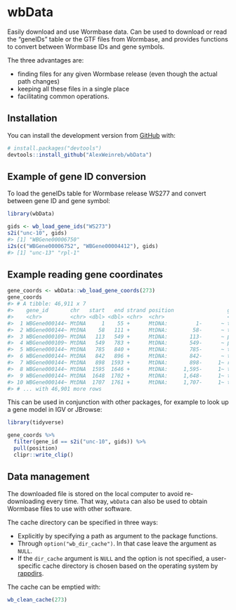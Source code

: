 
# wbData

Easily download and use Wormbase data. Can be used to download or read
the “geneIDs” table or the GTF files from Wormbase, and provides
functions to convert between Wormbase IDs and gene symbols.

The three advantages are:

  - finding files for any given Wormbase release (even though the actual
    path changes)
  - keeping all these files in a single place
  - facilitating common operations.

## Installation

You can install the development version from
[GitHub](https://github.com/) with:

``` r
# install.packages("devtools")
devtools::install_github("AlexWeinreb/wbData")
```

## Example of gene ID conversion

To load the geneIDs table for Wormbase release WS277 and convert between
gene ID and gene symbol:

``` r
library(wbData)

gids <- wb_load_gene_ids("WS273")
s2i("unc-10", gids)
#> [1] "WBGene00006750"
i2s(c("WBGene00006752", "WBGene00004412"), gids)
#> [1] "unc-13" "rpl-1"
```

## Example reading gene coordinates

``` r
gene_coords <- wbData::wb_load_gene_coords(273)
gene_coords
#> # A tibble: 46,911 x 7
#>    gene_id       chr   start   end strand position                 gene_biotype 
#>    <chr>         <chr> <dbl> <dbl> <chr>  <chr>                    <chr>        
#>  1 WBGene000144~ MtDNA     1    55 +      MtDNA:         1-      ~ tRNA         
#>  2 WBGene000144~ MtDNA    58   111 +      MtDNA:        58-      ~ tRNA         
#>  3 WBGene000109~ MtDNA   113   549 +      MtDNA:       113-      ~ protein_codi~
#>  4 WBGene000109~ MtDNA   549   783 +      MtDNA:       549-      ~ protein_codi~
#>  5 WBGene000144~ MtDNA   785   840 +      MtDNA:       785-      ~ tRNA         
#>  6 WBGene000144~ MtDNA   842   896 +      MtDNA:       842-      ~ tRNA         
#>  7 WBGene000144~ MtDNA   898  1593 +      MtDNA:       898-     1~ rRNA         
#>  8 WBGene000144~ MtDNA  1595  1646 +      MtDNA:     1,595-     1~ tRNA         
#>  9 WBGene000144~ MtDNA  1648  1702 +      MtDNA:     1,648-     1~ tRNA         
#> 10 WBGene000144~ MtDNA  1707  1761 +      MtDNA:     1,707-     1~ tRNA         
#> # ... with 46,901 more rows
```

This can be used in conjunction with other packages, for example to look
up a gene model in IGV or JBrowse:

``` r
library(tidyverse)

gene_coords %>%
  filter(gene_id == s2i("unc-10", gids)) %>%
  pull(position)
  clipr::write_clip()
```

## Data management

The downloaded file is stored on the local computer to avoid
re-downloading every time. That way, `wbData` can also be used to obtain
Wormbase files to use with other software.

The cache directory can be specified in three ways:

  - Explicitly by specifying a path as argument to the package
    functions.
  - Through `option("wb_dir_cache")`. In that case leave the argument as
    `NULL`.
  - If the `dir_cache` argument is `NULL` and the option is not
    specified, a user-specific cache directory is chosen based on the
    operating system by [rappdirs](https://github.com/r-lib/rappdirs/).

The cache can be emptied with:

``` r
wb_clean_cache(273)
```
